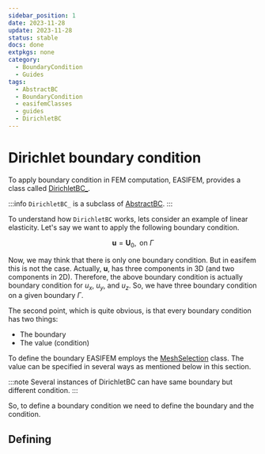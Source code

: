 ```yaml
---
sidebar_position: 1
date: 2023-11-28 
update: 2023-11-28 
status: stable
docs: done
extpkgs: none
category:
  - BoundaryCondition
  - Guides
tags:
  - AbstractBC
  - BoundaryCondition
  - easifemClasses
  - guides
  - DirichletBC
---
```


# Dirichlet boundary condition

To apply boundary condition in FEM computation, EASIFEM, provides a class called [DirichletBC_](/docs-api/DirichletBC).

:::info
`DirichletBC_` is a subclass of [AbstractBC](/docs-api/AbstractBC).
:::

To understand how `DirichletBC` works, lets consider an example of linear elasticity. Let's say we want to apply the following boundary condition.

$$
\mathbf{u} = \mathbf{U}_{0}, \text{ on } \Gamma
$$

Now, we may think that there is only one boundary condition. But in easifem this is not the case. Actually, $\mathbf{u}$, has three components in 3D (and two components in 2D). Therefore, the above boundary condition is actually boundary condition for $u_x$, $u_y$, and $u_z$. So, we have three boundary condition on a given boundary $\Gamma$.

The second point, which is quite obvious, is that every boundary condition has two things:

- The boundary
- The value (condition)

To define the boundary EASIFEM employs the [MeshSelection](/docs-api/MeshSelection) class. The value can be specified in several ways as mentioned below in this section.

:::note
Several instances of DirichletBC can have same boundary but different condition.
:::

So, to define a boundary condition we need to define the boundary and the condition.

## Defining
